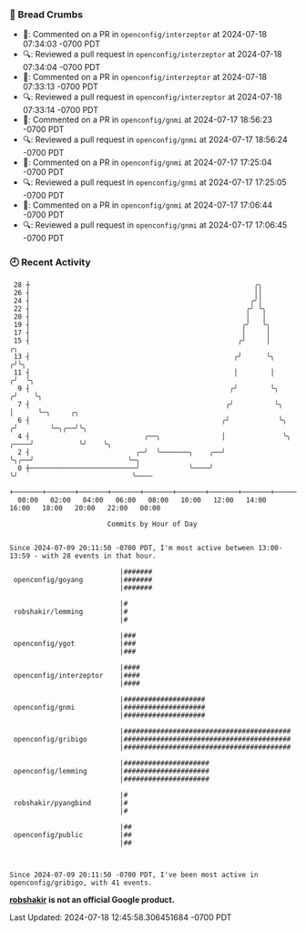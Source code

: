 ### 🍞 Bread Crumbs

 * 💬: Commented on a PR in  `openconfig/interzeptor` at 2024-07-18 07:34:03 -0700 PDT
 * 🔍: Reviewed a pull request in  `openconfig/interzeptor` at 2024-07-18 07:34:04 -0700 PDT
 * 💬: Commented on a PR in  `openconfig/interzeptor` at 2024-07-18 07:33:13 -0700 PDT
 * 🔍: Reviewed a pull request in  `openconfig/interzeptor` at 2024-07-18 07:33:14 -0700 PDT
 * 💬: Commented on a PR in  `openconfig/gnmi` at 2024-07-17 18:56:23 -0700 PDT
 * 🔍: Reviewed a pull request in  `openconfig/gnmi` at 2024-07-17 18:56:24 -0700 PDT
 * 💬: Commented on a PR in  `openconfig/gnmi` at 2024-07-17 17:25:04 -0700 PDT
 * 🔍: Reviewed a pull request in  `openconfig/gnmi` at 2024-07-17 17:25:05 -0700 PDT
 * 💬: Commented on a PR in  `openconfig/gnmi` at 2024-07-17 17:06:44 -0700 PDT
 * 🔍: Reviewed a pull request in  `openconfig/gnmi` at 2024-07-17 17:06:45 -0700 PDT

### 🕘 Recent Activity
```
 28 ┼                                                       ╭╮
 26 ┤                                                       ││
 24 ┤                                                      ╭╯│
 22 ┤                                                     ╭╯ ╰╮
 20 ┤                                                     │   │
 19 ┤                                                    ╭╯   ╰╮
 17 ┤                                                    │     │
 15 ┤                                                   ╭╯     │                  ╭╮
 13 ┤                                                  ╭╯      ╰╮                ╭╯╰╮
 11 ┤                                                  │        │               ╭╯  ╰╮
  9 ┤                                                 ╭╯        ╰╮             ╭╯    ╰╮
  7 ┤                                                ╭╯          ╰╮            │      ╰─╮     ╭╮
  6 ┤                                               ╭╯            ╰╮          ╭╯        ╰─╮╭──╯╰╮
  4 ┤                            ╭──╮               │              ╰╮    ╭────╯           ╰╯    ╰╮
  2 ┤                          ╭─╯  ╰───────╮    ╭──╯               ╰╮╭──╯                       ╰─╮
  0 ┼──────────────────────────╯            ╰────╯                   ╰╯                            ╰────
    +───────+───────+───────+───────+───────+───────+───────+───────+───────+───────+───────+───────+────
  00:00   02:00   04:00   06:00   08:00   10:00   12:00   14:00   16:00   18:00   20:00   22:00   00:00   

						Commits by Hour of Day


Since 2024-07-09 20:11:50 -0700 PDT, I'm most active between 13:00-13:59 - with 28 events in that hour.

```



```
                           |#######
 openconfig/goyang         |#######
                           |#######

                           |#
 robshakir/lemming         |#
                           |#

                           |###
 openconfig/ygot           |###
                           |###

                           |####
 openconfig/interzeptor    |####
                           |####

                           |####################
 openconfig/gnmi           |####################
                           |####################

                           |#########################################
 openconfig/gribigo        |#########################################
                           |#########################################

                           |#####################
 openconfig/lemming        |#####################
                           |#####################

                           |#
 robshakir/pyangbind       |#
                           |#

                           |##
 openconfig/public         |##
                           |##



Since 2024-07-09 20:11:50 -0700 PDT, I've been most active in openconfig/gribigo, with 41 events.

```
**[robshakir](mailto:robjs@google.com) is not an official Google product.**  


Last Updated: 2024-07-18 12:45:58.306451684 -0700 PDT
